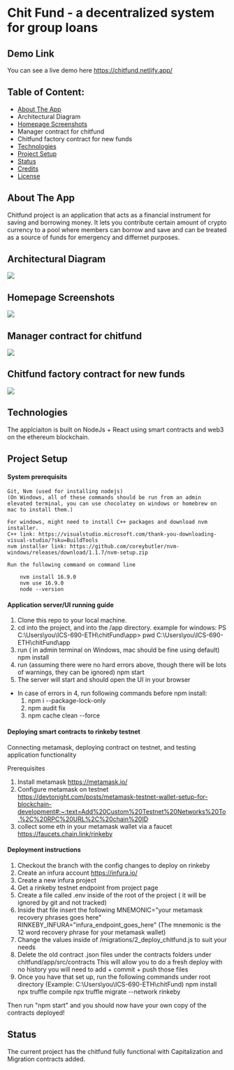 # Chit Fund - a decentralized system for group loans

## Demo Link

You can see a live demo here https://chitfund.netlify.app/

## Table of Content:

- [About The App](#about-the-app)
- Architectural Diagram
- [Homepage Screenshots](#screenshots)
- Manager contract for chitfund
- Chitfund factory contract for new funds
- [Technologies](#technologies)
- [Project Setup](#setup)
- [Status](#status)
- [Credits](#credits)
- [License](#license)

## About The App

Chitfund project is an application that acts as a financial instrument for saving and borrowing money. It lets you contribute certain amount of crypto currency to a pool where members can borrow and save and can be treated as a source of funds for emergency and differnet purposes.

## Architectural Diagram

<img src="https://raw.githubusercontent.com/samarth30/chitFund/V1.0/Chitfund_Architectural_Diagram_Web3.png"/>

## Homepage Screenshots

<img src="https://raw.githubusercontent.com/samarth30/chitFund/V1.0/Screenshot%20from%202020-12-05%2006-50-44.png"/>

## Manager contract for chitfund

<img src="https://raw.githubusercontent.com/samarth30/chitFund/V1.0/Screenshot%20from%202020-12-05%2006-50-52.png"/>

## Chitfund factory contract for new funds

<img src="https://raw.githubusercontent.com/samarth30/chitFund/V1.0/Screenshot%20from%202020-12-05%2006-51-06.png"/>

## Technologies

The applciaiton is built on NodeJs + React using smart contracts and web3 on the ethereum blockchain.

## Project Setup

#### System prerequisits

    Git, Nvm (used for installing nodejs)
    (On Windows, all of these commands should be run from an admin elevated terminal, you can use chocolatey on windows or homebrew on mac to install them.)

    For windows, might need to install C++ packages and download nvm installer.
    C++ link: https://visualstudio.microsoft.com/thank-you-downloading-visual-studio/?sku=BuildTools
    nvm installer link: https://github.com/coreybutler/nvm-windows/releases/download/1.1.7/nvm-setup.zip

    Run the following command on command line

        nvm install 16.9.0
        nvm use 16.9.0
        node --version

#### Application server/UI running guide

1. Clone this repo to your local machine.
2. cd into the project, and into the /app directory.
   example for windows: PS C:\Users\you\ICS-690-ETH\chitFund\app> pwd
   C:\Users\you\ICS-690-ETH\chitFund\app
3. run ( in admin terminal on Windows, mac should be fine using default)
   npm install
4. run (assuming there were no hard errors above, though there will be lots of warnings, they can be ignored)
   npm start
5. The server will start and should open the UI in your browser

- In case of errors in 4, run following commands before npm install:
  1. npm i --package-lock-only
  2. npm audit fix
  3. npm cache clean --force

#### Deploying smart contracts to rinkeby testnet

Connecting metamask, deploying contract on testnet, and testing application functionality

Prerequisites

1. Install metamask https://metamask.io/
2. Configure metamask on testnet https://devtonight.com/posts/metamask-testnet-wallet-setup-for-blockchain-development#:~:text=Add%20Custom%20Testnet%20Networks%20To,%2C%20RPC%20URL%2C%20chain%20ID
3. collect some eth in your metamask wallet via a faucet https://faucets.chain.link/rinkeby

#### Deployment instructions

1. Checkout the branch with the config changes to deploy on rinkeby
2. Create an infura account https://infura.io/
3. Create a new infura project
4. Get a rinkeby testnet endpoint from project page
5. Create a file called .env inside of the root of the project ( it will be ignored by git and not tracked)
6. Inside that file insert the following
   MNEMONIC="your metamask recovery phrases goes here"
   RINKEBY_INFURA="infura_endpoint_goes_here"
   (The mnemonic is the 12 word recovery phrase for your metamask wallet)
7. Change the values inside of /migrations/2_deploy_chitfund.js to suit your needs
8. Delete the old contract .json files under the contracts folders under chitfund/app/src/contracts
   This will allow you to do a fresh deploy with no history
   you will need to add + commit + push those files
9. Once you have that set up, run the following commands under root directory (Example: C:\Users\you\ICS-690-ETH\chitFund)
   npm install
   npx truffle compile
   npx truffle migrate --network rinkeby

Then run "npm start" and you should now have your own copy of the contracts deployed!

## Status

The current project has the chitfund fully functional with Capitalization and Migration contracts added.

